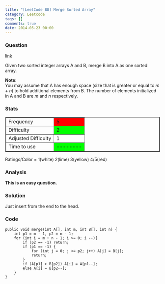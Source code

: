 ```yaml
---
title: "[LeetCode 88] Merge Sorted Array"
category: Leetcode
tags: []
comments: true
date: 2014-05-23 00:00
---
```



### Question

[link](https://oj.leetcode.com/problems/merge-sorted-array/)

<div class="question-content">
            <p></p><p>Given two sorted integer arrays A and B, merge B into A as one sorted array.</p>

<p>
<b>Note:</b><br>
You may assume that A has enough space (size that is greater or equal to <i>m</i> + <i>n</i>) to hold additional elements from B. The number of elements initialized in A and B are <i>m</i> and <i>n</i> respectively.</p><p></p>
          </div>

### Stats

<table border="2">
	<tr>
		<td>Frequency</td>
		<td bgcolor="red">5</td>
	</tr>
	<tr>
		<td>Difficulty</td>
		<td bgcolor="lime">2</td>
	</tr>
	<tr>
		<td>Adjusted Difficulty</td>
		<td bgcolor="white">1</td>
	</tr>
	<tr>
		<td>Time to use</td>
		<td bgcolor="lime">--------</td>
	</tr>
</table>

Ratings/Color = 1(white) 2(lime) 3(yellow) 4/5(red)

### Analysis

**This is an easy question.**

### Solution

Just insert from the end to the head.

### Code

    public void merge(int A[], int m, int B[], int n) {
        int p1 = m - 1, p2 = n - 1;
        for (int i = m + n - 1; i >= 0; i --){
            if (p2 == -1) return;
            if (p1 == -1) {
                for (int j = 0; j <= p2; j++) A[j] = B[j];
                return;
            }
            if (A[p1] > B[p2]) A[i] = A[p1--];
            else A[i] = B[p2--];
        }
    }
